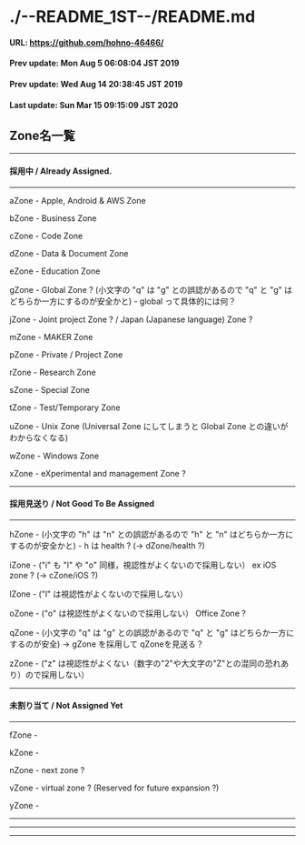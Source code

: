 # ./--README_1ST--/README.md

#### URL: https://github.com/hohno-46466/

#### Prev update: Mon Aug  5 06:08:04 JST 2019

#### Prev update: Wed Aug 14 20:38:45 JST 2019

#### Last update: Sun Mar 15 09:15:09 JST 2020

## Zone名一覧

----------------------------------------
#### 採用中 / Already Assigned. 
----------------------------------------

aZone - Apple, Android & AWS Zone

bZone - Business Zone

cZone - Code Zone

dZone - Data & Document Zone

eZone - Education Zone

gZone - Global Zone ? (小文字の "q" は "g" との誤認があるので "q" と "g" はどちらか一方にするのが安全かと) - global って具体的には何？

jZone - Joint project Zone ? / Japan (Japanese language) Zone ?

mZone - MAKER Zone

pZone - Private / Project Zone

rZone - Research Zone

sZone - Special Zone

tZone - Test/Temporary Zone

uZone - Unix Zone (Universal Zone にしてしまうと Global Zone との違いがわからなくなる)

wZone - Windows Zone

xZone - eXperimental and management Zone ?

----------------------------------------
#### 採用見送り / Not Good To Be Assigned
----------------------------------------

hZone - (小文字の "h" は "n" との誤認があるので "h" と "n" はどちらか一方にするのが安全かと) - h は health ? (-> dZone/health ?)

iZone - ("i" も "l" や "o" 同様，視認性がよくないので採用しない） ex iOS zone ? (-> cZone/iOS ?)

lZone - ("l" は視認性がよくないので採用しない）

oZone - ("o" は視認性がよくないので採用しない） Office Zone ?

qZone - (小文字の "q" は "g" との誤認があるので "q" と "g" はどちらか一方にするのが安全)  -> gZone を採用して qZoneを見送る？

zZone - ("z" は視認性がよくない（数字の"2"や大文字の"Z"との混同の恐れあり）ので採用しない）

----------------------------------------
#### 未割り当て / Not Assigned Yet
----------------------------------------

fZone -

kZone -

nZone - next zone ?

vZone - virtual zone ? (Reserved for future expansion ?)

yZone -

----------


----------------------------------------

----

